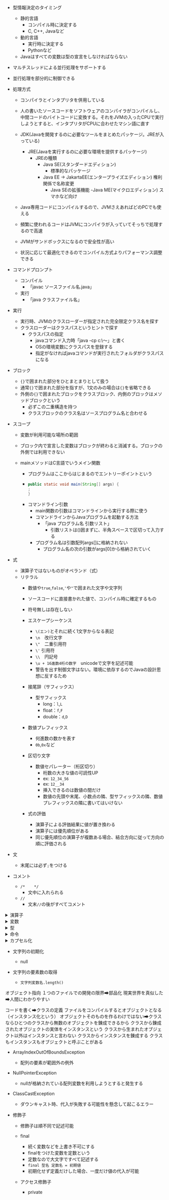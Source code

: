 - 型情報決定のタイミング
  - 静的言語
    - コンパイル時に決定する
    - C, C++, Javaなど
  - 動的言語
    - 実行時に決定する
    - Pythonなど
  - Javaはすべての変数は型の宣言をしなければならない

- マルチスレッドによる並行処理をサポートする
- 並行処理を部分的に制御できる

- 処理方式
  - コンパイラとインタプリタを併用している
  - 人の書いたソースコードをソフトウェアのコンパイラがコンパイルし、中間コードのバイトコードに変換する。それをJVMの入ったCPUで実行しようとすると、インタプリタがCPUに合わせたマシン語に直す
  - JDK(Javaを開発するのに必要なツールをまとめたパッケージ。JREが入っている)
    - JRE(Javaを実行するのに必要な環境を提供するパッケージ)
      - JREの種類
        - Java SE(スタンダードエディション)
          - 標準的なパッケージ
        - Java EE → JakartaEE(エンタープライズエディション) 権利関係で名称変更
          - Java SEの拡張機能
        -Java ME(マイクロエディション) スマホなど向け

  - Java専用コードにコンパイルするので、JVMさえあればどのPCでも使える
  - 頻繁に使われるコードはJVMにコンパイラが入っていてそっちで処理するので高速
  - JVMがサンドボックスになるので安全性が高い
  - 状況に応じて最適化できるのでコンパイル方式よりパフォーマンス調整できる

- コマンドプロンプト
  - コンパイル
    - 「javac ソースファイル名.java」
  - 実行
    - 「java クラスファイル名」

- 実行
  - 実行時、JVMのクラスローダーが指定された完全限定クラス名を探す
  - クラスローダーはクラスパスというヒントで探す
    - クラスパスの指定
      - javaコマンド入力時「java -cp c:\～」と書く
      - OSの環境変数にクラスパスを登録する
      - 指定がなければjavaコマンドが実行されたフォルダがクラスパスになる

- ブロック
  - `{}`で囲まれた部分をひとまとまりとして扱う
  - 通常`{}`で囲まれた部分を指すが、1文のみの場合は`{}`を省略できる
  - 外側の`{}`で囲まれたブロックをクラスブロック、内側のブロックはメソッドブロックという
    - 必ずこの二重構造を持つ
    - クラスブロックのクラス名はソースプログラム名と合わせる

- スコープ
  - 変数が利用可能な場所の範囲
  - ブロック内で宣言した変数はブロックが終わると消滅する。ブロックの外側では利用できない

  - mainメソッドはC言語でいうメイン関数
    - プログラムはここからはじまるのでエントリーポイントという
    - ```Java
      public static void main(String[] args) {
      ;
      }
      ```
    - コマンドライン引数
      - main関数の引数はコマンドラインから実行する際に使う
      - コマンドラインからJavaプログラムを起動する方法
        - 「java プログラム名 引数リスト」
          - 引数リストは()囲まずに、半角スペースで区切って入力する
      - プログラム名は引数配列args[]に格納されない
        - プログラム名の次の引数がargs[0]から格納されていく
        

- 式
  - 演算子ではないものがオペランド（式）
  - リテラル
    - 数値や`true`,`false`,`'`や`"`で囲まれた文字や文字列
    - ソースコードに直接書かれた値で、コンパイル時に確定するもの
    - 符号無しは存在しない

    - エスケープシーケンス
      - `\(エン)`とそれに続く1文字からなる表記
      - `\n`　改行文字
      - `\"`　二重引用符
      - `\'` 引用符
      - `\\`　円記号
      - `\u + 16進数4桁の数字`　unicodeで文字を記述可能
      - 警告を出す制御文字はない。環境に依存するのでJavaの設計思想に反するため

    - 接尾辞（サフィックス）
      - 型サフィックス
        - long：`l`,`L`
        - float：`f`,`F`
        - double：`d`,`D`
 
    - 数値プレフィックス
      - 何進数の数かを表す
      - `0b`,`0x`など
       
    - 区切り文字
      - 数値セパレーター（桁区切り）
        - 桁数の大きな値の可読性UP
        - ex: `12_34_56`
        - ex: `12__34`
        - 挿入できるのは数値の間だけ
        - 数値の先頭や末尾、小数点の隣、型サフィックスの隣、数値プレフィックスの隣に書いてはいけない

    - 式の評価
      - 演算子による評価結果に値が置き換わる
      - 演算子には優先順位がある
      - 同じ優先順位の演算子が複数ある場合、結合方向に従って方向の順に評価される

- 文
  - 末尾には必ず`;`をつける

- コメント
  - `/*    */`
    - 文中に入れられる
  - `//       `
    - 文末`//`の後がすべてコメント
   

<details>
<summary>演算子</summary>
  
- 算術演算子
   - 左右の数値オペランドを使って四則計算を行う演算子
     
| 演算子 | 機能 | 優先順位 | 評価の方向 | 評価の例 |
| ---- | ---- | ---- | ---- | ---- |
| + | 加算 | 5 | 左 → 右 | 3 + 5 →8 |
| - | 減算 | 5 | 左 → 右 | 10 - 3 → 7 |
| * | 乗算 | 4 | 左 → 右 | 3 * 2 → 6 |
| / | 除算 | 4 | 左 → 右 | 3.2 / 2 → 1.6  9 / 2 → 4 |
| % | 剰余 | 4 | 左 → 右 | 9 % 2 → 1 |

- 文字列結合演算子
    | コード | 結果 | 起きていること |
    |----|----|----|
    | "文字列" + 10 | 文字列10 | 10が文字列の末尾に連結され、10までの文字列になる |
    | 10 + 10 + "文字列" | 20文字列 | 先に10 + 10が計算され、文字列が連結される |
    | "文字列" + 10 + 'a' | 文字列10a | 文字列に10とaが順に連結されて全体が文字列になる |
    | "文字列" + 10 + 10 | 文字列1010 | 文字列に10と10が順に連結され全体が文字列になる |
    | "文字列" + (10 + 10) | 文字列20 | ()がついているので先に10 + 10が計算され、20が文字列に連結され全体が文字列になる |
    | 'a' + 10 + 10 | 117 | aの文字コードの数字が97で、一文字はint型の文字コードとなるので、97 + 10 + 10されてintの117が出力される |

- 代入演算子
   - `=`演算子
     - 右辺を左辺に代入
     - 優先順位 15
     - 左 ← 右 結合
     - `a = 10` → `a`(中身は10）

- 複合代入演算子
    | 演算子 | 機能 | 優先順位 | 結合 |
    |----|----|----|----|
    | += | 左辺と右辺を加算して左辺に代入 | 15 | 左 ← 右 |
    | -= | 左辺と右辺を減算して左辺に代入 | 15 | 左 ← 右 |
    | *= | 左辺と右辺を乗算して左辺に代入 | 15| 左 ← 右 |
    | /= | 左辺と右辺を除算して左辺に代入 | 15 | 左 ← 右 |
    | %= | 左辺と右辺を除算し、その余りを左辺に代入 | 15 | 左 ← 右 |
    | += | 左辺の後に右辺を連結して代入 | 15 | 左 ← 右 |

- インクリメント/デクリメント演算子
    | 演算子 | 機能 | 優先順位 | 結合 |
    |----|----|----|----|
    | ++ | 値を1増やす | 1 | 左 → 右 |
    | -- | 値を1減らす | 1 | 左 → 右 |
    
- 文字列結合演算子

- 関係演算子
  - `==`
    - 左辺と右辺が等しい
  - `!=`
    - 左辺と右辺が異なる
  - `>`
    - 左辺が右辺より大きい
  - `<`
    - 左辺が右辺より小さい
  - `>=`
    - 左辺が右辺より大きいか等しい
  - `<=`
    - 左辺が右辺より小さいか等しい

- 論理演算子
  - `&&`
    - 左辺と右辺両方の評価が`true`なら、`true`
  - `||`
    - 左辺か右辺どちらか一方でも`true`なら、`true`
  - `!` (否定演算子)
    - `!`に続く条件式に合っていなければ`true`

 - 短絡評価（ショートサーキット）
   - `&&`は左辺が`false`なら右辺の評価は行わない
   - `||`は左辺が`true`なら右辺の評価は行わない

 - 両辺を必ず評価する論理演算子
   - `&`, `|`
     - `&`と`|`がそれぞれひとつずつであれば、短絡評価を行わず、両辺を評価する

- .（ドット）演算子
  - 「～の」という意味
  - クラスやオブジェクトのメンバ（メソッドなど）にアクセスする
    - ex: `CalcLogic.tasu();`
  - パッケージの指定
    - ex: `import java.util.Sccaner;`
    

</details>

<details>
<summary>変数</summary>
	
- 変数宣言
  - `型名 変数名;`
  - ex: `int a;`
  - 宣言時に代入して初期化が可能
    - `型名 変数名 = 値;`
  
- 変数名
  - 変数など自分でつける名前
  - 1文字目
    - 小文字と大文字の英字、`_(アンダーバー)`、`$(ドル)`
  - 2文字目
    - 1文字目のものに加え、数字
  - 予約語は不可
  - Java8までは`_(アンダーバー)`のみの変数名が利用可能だったが現在は不可
  - 慣習的には、変数名の1文字目は小文字にする。ただし、複数の単語をつなげて変数名にする場合は2つ目以降の単語の先頭を大文字にする

  - 変数を初期化せずコンパイルするとエラーになる
  - フィールド変数は初期化しなくても`0`が入る

</details>

<details>
<summary>型</summary>
	
- 基本型(プリミティブ型)
  - 整数型
    - 整数型
      - int
        - 整数のデフォルトはint
        - 4バイト
  
      - short
        - 1バイト
        
      - long
        - 8バイト
        
      - byte
        - 1バイト
        
    - 小数型
      - double
        - 実数のデフォルトはdouble
          - 8バイト
          
      - float
        - 4バイト
        
    - 文字
      - char
      - `''`(シングルクォーテーション)で囲む
        - 1文字**2バイト**
        
    - 真偽値
      - boolean
        - `true`か`false`を返す
        - 処理系によるが1バイトが多い
        
- 参照型
  - null
    - 参照型変数に代入可能
    - どこも参照していない状態にする
    - `null`を代入してどこも参照していない状態にすることを「参照を切る」という
      

  - クラス型
    - クラスを定義すると、そのクラスから生まれたインスタンスを代入する変数の型が利用可能になる
    - ex: Heroクラスを定義すると、`Hero h;`として、Hero型変数hを定義できる
    - 変数hはHeroクラス内のメンバが利用可能になる

- 型変換
  - 小さい型から大きい型に変換する際は明示しなくても自動でやってくれる
  - 大きい型から小さい型に変換する際は明示しないとエラーになる
  - ex:
  ```java
     double a = 5.3;
     int b = a; // 「bの値は"5"にならない。エラーになる」
  ```
    - byte型とshort型の変数にint型を代入することは、実害のない範囲で例外的に認められている
       
  - キャスト演算子
    - 変数の前に(型名)を記述すると、`()`内の型に変換する
    - ex: :`int a = (int)3.2;`
    - instanceof演算子
      - 安全にキャストできるか判定しながらキャストする演算子
      - `変数 instanceof 型名 キャスト後格納変数名`（テストに出ない）
      - 可能ならtrueが返る
      - キャスト後格納変数名を省略するとキャスト可能かの判定のみ行う（テストに出ない）
      - ex: `c instanceof SuperHero h`
        - cの中身がSuperHeroと見なして大丈夫ならhにSuperHero型にキャストして代入する
      - 判定とキャストを分ける場合（テストに出るのはこっち）
	    - ex:
```java
   if (c instanceof SuperHero) {  // cの中身をSuperHeroと見なして大丈夫なら
   SuperHero = h (SuperHero)c;    // cをSuperHeroと見なせ！
   h.fly();
   }
```

  - 演算時の自動型変換
    - 異なる型で演算を行うと、意味的に大きな型に統一されてから演算される
    - byte < short < int < long < float < double

  - byteとshortの演算時強制型変換
    - 演算時も強制的にint型に変換される
    - byte型のb1とb2を足す場合`byte a = b1 + b2`ではなく`int a = b1 + b2`とする

  - 文字列を含む演算時の型変換
    - 片方のオペランドがString型なら、もう一方もString型に変換してから連結する

</details>

<details>
<summary>命令</summary>

- 命令実行の文
  - `呼び出す命令の名前(引数);`
  - `java.util.Scanner(System.in).nextInt()`
    - `java.util.` ➡ 「java.utilパッケージの」
    - `Scanner(Systm.in).` ➡ 「Scannerクラスの」
    - `nextInt()` ➡ 「nextIntメソッド」

<details>
<summary>API</summary>

- Application Programming Interface
- Javaの標準提供されるパッケージ群
- APIのパッケージ名は「java.」または「javax.（Jakartaに移管後はjakarta.）」からはじまる

<details>
<summary>java.baseモジュール</summary>

<details>
<summary>java.lang</summary>

- 基本のクラス群
- 暗黙の継承
  - `extends`で親クラスを指定しなければ、`java.lang.Object`を親クラスとして継承したと見なされる
  - すべてのクラスはどれもザックリ見れば`Object`
  - 引数にObject型を用いるとどんなインスタンスでも渡せるメソッドも作れる

- Objectクラス
  - clone()メソッド
    - オブジェクトや配列をコピーする
    - シャローコピー（浅いコピー、参照のコピー）
    - 

- Strinigクラス
  - String型もクラスだが、特別扱いされているため、`""`で囲むことでインスタンスを作成できる
  - 1文字("A")でも可
  - immutable（不変）なクラス
  - 文字列の操作頻度が少なく変更の必要がない場合

  - 文字列プール
    - `String s = "こんにちは"`と書くと、文字列プール（コンスタントプール）に保存される
    - 同じ文字列を使おうとすると、新しく作るのではなく、すでにある文字列を探して同じものを参照する

  - new演算子でStringクラスのインスタンスを作成
    `String s = new Sering("こんにちは");`
    - この場合、ヒープ領域に格納される
    - この場合に他の文字列を連結すると、最初に作られた"こんにちは"が"こんにちはJava"に書き換えられるのではなく、"こんにちは"というオブジェクトはメモリにあるまま、新たに"こんにちはJava"というオブジェクトがメモリに増えてしまう

  - テキストブロック
    - 改行の多い文字列で直感的に記述する方法
    - 2つの`"""`で囲まれた文字列を表記したままの文字列情報として解釈される
    - 開始の`"""`の後ろには文字列情報を書いてはならず、すぐに改行しなければならない
    - 2つの`"""`の空いたの各行のうち、最も左側に文字を記述した部分を複数行リテラルの左端と見なす
    - 2つの`"""`内の各行の左端までの空間と、後ろの`"""`の前の空間はスペースかタブかどちらかに統一すると実行結果が揃う

  - equals()メソッド
    - Stringクラスでは同値性を見るようにオーバーライドされている

  - equalsIgnoreCase()メソッド
    - 大文字と小文字を区別せずに比較

  - length()メソッド
    - 文字列長

  - isEmpty()メソッド
    - 文字列が空かどうか
    - `true`か`false`が返る
    - ex: `str.isEmpty()`

  - isBlank()メソッド

  - ex文字列: `String str1 = "ABCDEF";`
  - ex文字列: `String str2 = "にわにはにわにわとりがいる"`
    
  - contains()メソッド
    - 引数の文字列が含まれるかどうか
    - ex: `str1.contains("ABC")` ➡ `true`

  - startsWith()メソッド
    - 引数の文字列で始まるかどうか
    - `true`か`false`が返る
    - 空文字も1文字として数える
    - ex: `str1.startsWith("ABC")` ➡ `true`
    - 第2引数に数字が渡される場合、その文字数の位置から見て確かめる
    - ex: `str1.startsWith("ABC", 3)` ➡ `false`
      
  - endsWith()メソッド
    - 引数の文字列で終わるかどうか
    - `true`か`false`が返る
    - 空文字も1文字として数える
    - ex: `str1.endsWith("ABC")` ➡ `false`

  - indexOf()メソッド
    - 文字列を先頭から検索
    - 見つけたらその文字位置を返す
    - 見つからなかったら`-1`を返す
    - 空文字も1文字として数える
    - ex: `str.indexOf("にわ")` ➡ `0`
    - 第2引数に数字が渡される場合、その文字数の位置から検索を開始する
    - ex: `str.IndexOf("ABC", 3)` ➡ `4`

  - lastIndexOf()メソッド
    - 文字列を末尾から検索
    - 見つけたらその文字位置を返す
    - 見つからなかったら`-1`を返す
    - 返す文字位置は後ろから数えるのではなく、先頭から0,1,2...と数えた数字を返す
    - 空文字も文字として数える
    - ex: `str.lastIndexOf("にわ")` ➡ `6`
    - 第2引数に数字が渡される場合、その文字数の位置より前の部分を検索する
    - ex: `str.lastIndexOf("にわ", 3)` ➡ `0`

  - subString()メソッド
    - 文字列内の開始位置と終了位置を指定して抜き出せる
    - 引数を1つにすると第1引数より後ろにある文字をすべて返す
    - 第1引数から第2引数の手前までを抜き出す
    - ex: `str1.subString(3, 5)` ➡ `DE`
    - 例外が起こる書き方
      - `str1.subString(5, 3)` 開始が終了より大きい
      - `str1.subString(-5)` 負の数
      - `str1.subString(10)` 文字列の末尾を超える

  - toUpperCase()メソッド
    - 文字列を大文字に変換
    - `str.toUpperCase()`
  - toLowerCase()メソッド
    - 文字列を小文字に変換
    - `str.toLowerCase()`

  - trim()メソッド
    - 文字列の前後の空白を除去
    - ただし全角スペースは消えない
    - `str.trim()`
  - strip()メソッド
    - 文字列の前後の空白を除去
    - 全角スペースも消える
    - `str.strip()`
  - stripLeading()メソッド
    - 文字列の前の空白のみを除去
    - 全角スペースも消える
    - `str.stripLeading()`
  - stripTrailing()メソッド
    - 文字列の後ろの空白のみを除去
    - 全角スペースも消える
    - `str.stripTrailing()`

  - replace()メソッド
    - 文字列内の第1引数の文字列を第2引数の文字列に置換する
    - `str.replace("ABC", "XYZ")`

  - concat()メソッド
    - 文字列を連結する
    - `String 結果を代入する変数 = 連結したい文字列の先頭側.concat(連結したい文字列の末尾側);`
    - ex:
```java
   String str3 = "あいう";
   String str4 = "えお";
   String result = str3.concat(str4);
```

- compareTo()メソッド
  - 文字列を文字コードで見て辞書順に比較する
  - String str5 = "def";
  - 同じ ➡ `0`
    - ex: `str5.compareTo("def");` ➡ `0`
  - 呼び出し元の方が辞書順後 ➡ 正の数
    - ex:`str5.compareTo("abc");` ➡ `3` 最初の違う文字同士を比較した文字コードの値の差
  - 呼び出し元の方が辞書順前 ➡ 負の数
    - ex: `str5.compareTo("xyz");` ➡ `-20`
  - 共通部分は同じなら短い方が小さい判定になる ➡ 文字列長さの差を返す
    - ex: `str5.compareTo("defg");` ➡ `-1`
  - compareToIgnoreCase()
    - 大文字小文字を区別しないで比較
    - ex: `str5.compareToIgnoreCase("DEF");` ➡ `0`

  - 正規表現
    - 文字列パターン
      - 文字列の形式的な条件
      - パターンマッチング
      	- 文字列パターンに一致しているか確かめる処理
      - "ABC"
        - 完全一致でなければならない
      - "A.C"
        - `.(ピリオド)`部分にはなんでもよいのでなにか1文字があればよい
        - ex: `"ABC".matches("A.C");` ➡ `true`
        - `"AXC".matches("A.C");` ➡ `true`
      - "AB*"
        - `*(アスタリスク)`の直前の文字の0回以上の繰り返し
        - ex: `"ABB".matches("AB*")` ➡ `true`
        - `"AB".matches("AB*")` ➡ `true`
        - `"A".matches("AB*")` ➡ `true`
        - `"くぁｗせｄｒｆｔｇｙふじこｌｐ".matches(".*")` ➡ `true`
          - `.*` ➡ 任意の1文字の0回以上の繰り返し（つまり文字列ならなんでもよい）
          - startsWith()やendsWith()の代わりに使える
            - ex: `s.matches("Ma.*)`
      - "Gre{4}n"
        - `{n}`の直前の文字のn回の繰り返し
        - "Gre{4}n" ➡ "Greeeen"
        - `{n,}` ➡ 直前の文字のn回以上の繰り返し
        - `{n,m}` ➡ 直前の文字のn回以上m回以下の繰り返し
        - `?` ➡ 直前の文字の0回または1回の繰り返し
        - `+` ➡ 直前の文字の回以上の繰り返し
      - "ニドラン[♀♂]"
        - `[]`内のどれか1文字に当てはまる
      - "[ア-ン]{4}"
        - `[]`内の`-`を挟んだ文字と文字の中のどれか
        - `ヤドラン` ➡ `true`
        -  `ヒトカゲ` ➡ `true`
        -  `\d` ➡ いずれかの数字
        -  `\w` ➡ 英字・数字・アンダーバー
        -  `\s` ➡ 空白文字（スペース、タブ文字、改行文字など）
      - "^ヤ.*ン$"
        - `^（ハｙト）` ➡ 文字列の先頭
        - `$（ダラー）` ➡ 文字列の末尾
        - "ヤドン" ➡ `true`
        - "ヤドラン" ➡ `true`
        - "ヤドキング" ➡ `false`

	  - matches()メソッド
 
	  - String str = "うめ,もも,さくら"
	  - split()メソッド
        - 文字列の分割
        - ex: `String[] words = str.split(",")` ➡ words[0] うめ words[1] もも words[2] さくら

	  - join()メソッド
        - 指定した区切り文字で文字列を連結
        - `System.out.println(String.join("&", words))` ➡ `うめ&もも&さくら`

	  - replaceall()メソッド
        - 第1引数のいずれかに当てはまる文字列を第2引数の文字列に置換する
        - replace()
          - 正規表現が使えない
        - `String str7 = "abc,def:ghi"`
		- `str7.replaceall("[beh]","X")` ➡ `aXc,dXf:gXi`

	  - replaceFirst()メソッド
        - 第1引数に当てはまる最初の文字列を第2引数の文字列に置換する

	  - format()メソッド
        - 書式指定文字列で文字列を整える
        - `%`をプレースホルダという
        - 書式指定文字列
          - `% 修飾 桁 型`
          - 修飾
            - `,（カンマ）` ➡ 3桁ごとにカンマを入れる
            - `0` ➡ 空き領域を0で埋める
            - `-` ➡ 左寄せ
            - `+` ➡ 符号を強制表示
          - 桁
            - 表示桁数を指定する
            - `.（ピリオド）`で区切りn.m形式で指定すると全体n桁、小数点以下m桁となる
     	  - 型
            - `d` ➡ 整数
            - `f` ➡ 小数
            - `s` ➡ 文字列
            - `b` ➡ 真偽値
            - `n` ➡ 改行
        - ex: `String format("%sは%d歳です", "サクラ", 1);` ➡ `サクラは1歳です`
        - System.out.printfで表示も可能

- StringBufferクラスとStringBuilderクラスはよく似ている
  
- StringBufferクラス
  - mutable（可変）クラス
  - スレッドセーフ
  - マルチスレッド環境で文字列をよく操作する場合

- StringBuilderクラス
  - mutable（可変）クラス
    - 一旦生成された文字列に対して追加や置換などを行える
  - スレッドセーフではない ➡ 処理速度が速い
  - 単一スレッド環境で文字列操作を行う場合
  - Stringクラスとは異なりインスタンス化の際には`new`が必要（コンストラクタの呼出し）

```java
   StringBuilder sb = new StringBuilder();
   sb.append("ABC");
   sb.append("DEF");
   sb.append("GHI");
   String s = sb.toString();
```

   - 文字列を蓄えるバッファを確保する
     - パターン1:引数なし
       - `StringBuilder sb = new StringBuilder();`
       - 16文字分 × 2バイト = 32バイトのバッファ容量
     - パターン2:整数を引数にする
       - `StirngBuilder sb = new StringBuilder(12);`
       - 指定された文字数分のバイト容量
     - パターン3:文字列を引数にする
       - `StringBuilder sb = new StringBuilder("ABC");`
       - 文字列の長さに 16 を加えた文字数分の容量

   - 容量分の文字数をオーバーする命令が来ると広い領域に引っ越す
   - 追加前の容量 × 2 + 2 の容量を確保する
   - もし追加後新しく確保する容量を上回る場合、ピッタリ入るだけの容量を確保する

   - append()メソッド
     - その文字列の末尾に引数の文字列を連結する
     - `sb.append("hello").append("java").append("world");`
       - ➡ hellojavaworld
       - 連続で文字列を連結できる

   - replace()メソッド
     - 文字列の、第1引数の位置から、第2引数の位置の直前までを、第3引数の文字列に置換する
     - "しんぶん"
     - ex: `sb.replace(2, 3. "かんせ");`
     - ➡ "しんかんせん"

   - reverse()メソッド
     - 文字を逆順にする
     - "ABC" ➡ "CBA"

   - insert()メソッド
     - 第1引数の位置に、第2引数の文字列や値を挿入
     - "パイル"
     - ex: `sb.insert(2, "ナップ");`
     - "パイナップル"

　 - delete()メソッド
     - 第1引数の位置から第2引数の位置までの文字列を削除
	 - "ABCDEF"
     - ex: `sb.delete(2,4);`
	 - ➡ "ABEF"

   - deleteCharAt()メソッド
     - "ABCDE"
     - ex: `sb.deleteCharAt(1)`
     - ➡ "ACDE"

   - setCharAt()メソッド
     - 第1引数番目の文字を、第2引数の文字に置換
     - "ABCDE"
     - ex: `sb.setCharAt(1, 'X')`
     - ➡ "AXCDE"

   - capacity()メソッド
     - バッファ容量を返す
     - ex: `sb.capacity();`
     
- equals()
  - `==`は同一性
    - 同じアドレスを指しているかどうか
  - `equals`は同値性
    - 同じ内容かどうかを比較。同じアドレスでなくてもよい
      
- Mathクラス
  - すべてstaticメソッド

  - Math.abs(-100)
    - ➡ 0
    - 絶対値(0までの距離)

　- Math.max(6, 3)
    - ➡ 6
	- 引数の大きい方を返す
 
  - Math.min(6, 3)
    - ➡ 3
    - 引数の小さい方を返す
    
  - Math.ceil(1234.56)
    - ➡ 1235.0
    - 切り上げ
      
  - Math.floor(1234.56)
    - ➡ 1234.0
    - 切り捨て
      
  - Math.round(1234.56)
    - ➡ 1235
    - 四捨五入
      
  - Math.sqrt(10000)
    - ➡ 100.0
      
  - Math.random()

  - Math.pow(2, 4)
    - ➡ 16.0
    - 第1引数を第2引数でべき乗した値を返す

- Systemクラス
  - currentTimeMillis()
    - java.utilのDateクラスの項を参照

</details>
<details>
<summary>java.util</summary>

- 便利なクラス群

<details>
<summary>DateクラスとCalendarクラス（その他日時を扱うクラス）</summary>

- Dateクラス
  - 昔ながらの日時を表す方法
    - long値（エポックミリ秒）※ java.lang.Systemクラス
      - 1970年1月1日0自0分0秒UTC（これをエポックという）からの経過時間（ミリ秒）
      - `long 変数名 = System.currentTimeMillis();`
      - 型:long型
        - 数値なので計算しやすい
        - そのままだと人間が読めない
          
    - Dateクラス
      - java.util.Dateをインポートする
      - long値（名前の時間データ）を人間が読める形にしたオブジェクト
      - 内部的にはエポックミリ秒
      - 指定日時の日時を持つDateインスタンスの生成
        - `Date d = new Date(long 値);`
      - 現在時刻の表示
        - ```java
             Date now = new Date();
             System.out.println(now);
          ```
      - Dateインスタンス内部に格納されているlong値を取り出す
        - `getTime()`
      - long値をセットする
        - `setTime()`
      - 型:Date型
        - 読みやすい
        - 表示が簡単

- Calendarクラス
  - int型の日時情報からDateインスタンスを生成する

```java
   Calender c = Calendar.getInstance();
   c.set(年, 月, 日, 時, 分, 秒); またはc.set(Calendar.～, 値);
   Date d = c.getTime();
```

   - ※`～`にはYEAR, MONTH, DAY_OF_MONTH, HOUR, MINUTE, SECONDなどを指定する

   - Dateインスタンスから日時のint値を生成する

```java
   Calendar c = Calendar.getInstance();
   c.setTime(d);
   int year = c.get(Calendar.YEAR);
   int month = c.get(Calendar.MONTH);
   int day = c.get(Calendar.DAY_OF_MONTH);
   int hour = c.get(Calendar.HOUR);
   int minute = c.get(Calendar.MINUTE);
   int second = c.get(Calendar.SECOND);
```

   - ※ `d`にはDate型変数を指定する

- SimpleDateFormatクラス　※ java.textパッケージ内
  - Date型と文字列型を相互変換する
  - StringからDateインスタンスを生成する
    
```java
   SimpleDateFormat f = new SimpleDateFormat(書式文字列);
   Date d = f.parse(文字列);
```
```java
   SimpleDateFormat f = new SimpleDateFormat("yyyy/MM/dd HH:mm:ss");
   Date d = f.parse("2023/09/18 05:53:20");
```

➡ 実行結果：`Mon Sep 18 05:53:20 JST 2023`

 - DateインスタンスからStringを生成する
   
```java
   SimpleDateFormt f = new SimpleDateFormat(書式文字列);
   String s = f.format(d);
```
```java
   ex:
   SimpleDateFormat f = new SimpleDateFormat("yyyy/MM/dd HH:mm:ss");
   Date d = new Date();
   String s = f.format(d);
```

➡ 実行結果：`2025年09/18 13:41:57`

  - 書式文字列に使える文字

| 文字 | 意味 |
|---|---|
| y | 年 |
| M | 月 |
| d | 日 |
| H | 時(0～23) |
| m | 分 |
| s | 秒 |
| K | 時(0～11) |
| E | 曜日 |
| a | 午前/午後 |

</details>

<details>
<summary>Arraysクラス</summary>

- 配列の操作をする
- 固定長

- Arrays.sort()メソッド
  - 並び替え（デフォルトで昇順）
  - 参照型はcompareToに従って昇順
  - `Arrays.sort(配列名)`

- Arrays.toString()メソッド
  - 配列の中身を出す
  - `Arrays.toString(array1)`で中身を出せる
  - `println(array1)`と`array1.toString()`はハッシュコードが出る

- Arrays.binarySearch()メソッド
  - `Arrays.binarySearch(配列名, 探す文字列)`
  - 昇順ソートされている前提で使う
  - 検索して要素番号を返す
  - 見つからなければ`-(挿入ポイント+1)`（挿入してもソート順が保たれる場所）が返る
    - -(5+1) = 6

- Arrays.copyOf()メソッド
  - 配列をコピーする
  - 第1引数の配列の、先頭から、第2引数の数値の分の要素をコピーする
  - 新しく配列を作るので長さを変えることが可能
  - `Arrays.copyOf(array, 2);`

- Arrays.copyOfRange()メソッド
  - 範囲を指定してコピー
  - 新しく配列を作るので長さを変えることが可能
    - 新しい配列が元配列より長い場合、数値 = 0 参照型 = nullが入る 
  - `Arrays.copyOfRange(array, コピー開始位置, コピー終了位置)`
  - array = {"あ", "い", "う", "え", "お"} を 1 ～3 までコピーすると "い","う"がコピーされる

- Arrays.fill()メソッド
  - 配列に値をセットする
  - 第1引数の配列の、第2引数から第3引数に、第4引数をセットする
  - ex: `Arrays.fill(array, 2, 4, "ん")` ➡ "あ", "い", "ん", "ん", "お"
  

</details>
     
</details>

<details>
<summary>java.math</summary>

 - 数学に関するクラス群
   
</details>

<details>
<summary>java.net</summary>

- ネットワーク通信に関するクラス群
  
</details>

<details>
<summary>java.io</summary>

- データ処理するためのクラス群

- println
  画面に出力して改行
- print
  画面に出力（改行はしない）
  
</details>
<details>
<summary>java.timeパッケージ</summary>

- 従来の日時を扱うクラスの問題を解決するためにできた新しいAPI
- Timi APIの多くのクラスではnewが禁止されているので静的メソッドのnow()やof()を使ってインスタンスを生成する

- now()メソッド
  - 現在時刻を取得する
  - ex:`LocalDate.now()`

- of()メソッド
  - 特定の日時を指定する
  - ex:`LocalDate.of(2023, 9, 18)`

- ofEpochSecond()
- ofEpochMilli()

- parse()メソッド
  - DateTimeFormatterで書式指定し、文字列からインスタンスを生成する

- format()メソッド
  - 保持情報をDateTimeFormatterで書式指定し、文字列に変換する

- get～()メソッド
  - 格納されている年や月の情報を取得する
  - ～の部分にはYear, Month, DayOfMonth, Hour, Minute, Second, Nanoなどが入る

- isAfter()
  - 引数で指定したインスタンスより未来の日付なら`true`
- isBefore()
  - 引数で指定したインスタンスより過去の日付なら`true`

- plus～()メソッド
- minus～()メソッド
  - 指定した分だけ未来または過去の時点を返す
  - ～の部分にはYear, Month, DayOfMonth, Hour, Minute, Second, Nanoなどが入る

- plus()メソッド
- minus()メソッド
  - 指定した時間間隔の分だけ未来または過去の時点を返す


- izEqual()メソッド
  - Time APIのLocalDateTimeクラスなどに定義される、タイムゾーンが違っても同じ瞬間かどうかを判定するメソッド

- atZone()メソッド
  - Time APIのタイムゾーンを持たないインスタンスにタイムゾーンを指定してZonedDateTimeに変換する
```java
   Instant instant = Instant.now();
   ZonedDateTime tokyoTime = instant.atZone(ZoneId.of("Asia/Tokyo"));
```

- Durationクラス
  - 2つの時刻の間隔を格納する
- Periodクラス
  - 2つの日付の間隔を格納する
  - サマータイムや閏年などを考慮し日数ベースで期間を管理する際に使う

- Instantクラス（テストにあまり出ない）
  - 世界における、ある瞬間の時刻をナノ秒単位で厳密に指し示し保持する
  - UTC（世界共通の瞬間）
  - エポックからの経過時間をナノ秒数で格納する
  - Dateクラスとほぼ同じだがナノ秒単位で表せる

- ZonedDateTimeクラス（テストにあまり出ない）
  - 世界における、ある瞬間の時刻をナノ秒単位で厳密に指し示し保持する
  - エポックからの経過時間ではなく、その場所のタイムゾーンにおける現在時刻を格納管理する

- ZoneIdクラス
  - タイムゾーンが格納されている
  - `ZoneId.of("Asia/Tokyo")`のように`""`で囲んで指定する
```java
   Set<String> zoneIds = ZoneId.getAvailableZoneIds();
   zoneIds.forEach(System.out::println);
```
➡ タイムゾーン一覧が見れる

- LocalDateTimeクラス
  - 日付と時刻を扱う

  -  現在日時を元にインスタンスを生成する
    - `LocalDateTime.now();`
  - 特定の日時を指定してインスタンスを生成する
    - `LocalDateTime.of(2024, 1, 1, 9, 5, 0, 0);` ➡ 2024年1月1日9時5分0秒0ナノ秒
    - `LocalDateTime.of(2024, Month.JANUARY.getvalue(), 9, 5, 0, 0);` ➡ 2024年1月1日9時5分0秒0ナノ秒
      - Month ➡ 列挙型で12か月を定義したクラス
  - 文字列からインスタンスを生成する
    - `LocalDateTime.parse("2024_10_10", DateTimeFormatter.ISO_DATE);`
      - 文字列の日付を書式文字列で表示

  - toLocalDateTime()メソッド
    - LocalDateTime型に変換する
        
- LocalDateクラス
  - 日付を扱う
- LocalTimeクラス
  - 時間を扱う

- Year
  - 年のみを扱う
- YearMonth
  - 年月を扱う
- Month
  - 月のみを扱う
- MonthDay
  - 月日を扱う

- chrono.JapaneseDateクラス
  - 和暦を扱える
 
</details>
	
- System.out.
  標準出力という意味


- キーボードからの入力を受け取る
  - `String str = new java.util.Scanner(System.in).nextLine();`
    - nextLine()は文字列
  - `int n = new java.util.Scanner(System.in).nextInt();`
    - nextInt()は整数
    - 整数しか読み取らないので、改行文字が残ってしまう。nextInt()の次にnextLine()をしようとすると止まってしまうので、改行文字を吐き出させるためにnextLine()をnextInt()の次に入れないといけない。`Scanner呼び出し変数名.nextLine();`と書く。
    - 使い終わったら`Scanner呼び出し変数名.close();`して閉じるのが推奨される
  - Scanner
    - やや遅い
    - 自動変換(nextInt()など)
    - 簡単な標準入力に
    
  - BufferedReader
    - 高速
    - 自動変換できない
    - Integer.parseInt()で自分で変換が必要
    - 大量のデータやファイル処理に向いている

- equals
  - 文字列を比較するにはこの関数がいる
  - `文字列型の変数.equals(比較相手の文字列)`

- Math.max()
  - `Math.max(引数1, 引数2)`
  - 引数2つを比較して大きい方の数値が返却される
    
- 文字列を数値に変換する
  - Integer.parseInt(str)
    - 整数に変換
  - Double.prseDouble(str)
    - 小数に変換
    ```Java
       String c = "30";
	   System.out.println(Intrger.parseInt(c));
    ```
    - 上記コードも実現可能だが、Double型のcを再利用できないので、再利用したい場合は別で変数をとる
    ```Java
       String c = "30";
       int n = Interger.parseInt(age);
       System.out.println(n);
    ```

- Random()
  - Randomメソッドを呼び出す
    - ex: `int r = new java.util.Random().nextInt(90);`
      - 以下の書き方と同じ
         - ex:
         ```java
            import java.util.Random;
            Random random = new Random();
            int r = random.nextInt(90);
         ```
		
    - MathクラスのRandomメソッドでも可能
	  - ex: `int r = (int)(Math.random()*90);`
      - double型しか返らない
        
    - `nextInt(90)`の場合、0～89が返る。
       1から90にしたい場合は`nextInt(90) + 1`にする
	   
</details>
</details>

<details>
<summary>制御構文</summary>

- 条件式
  - 条件式は、評価結果が`true`または`false`になるものでなければならない
  - 文字列の比較は`文字列型の変数.equals(比較相手の文字列)`で行う
  - 条件式内に`=`を使用するのは推奨されない

  - 論理演算子を用いた条件式
    - 2つ以上の条件を組み合わせられる
    - ex : `if (a > b && c == 5) {…`

- if文
  - ```Java
       boolean a = true;
       if (a == true) {
         /* 中略 */ ;
      　} else {
         /* 中略 */ ;
        }
    ```
  - if構文の種類
    - if-else構文
      - 通常の、`if`の条件式に当てはまれば`if`の中の文を、当てはまらなければ`else`の中の文を実行する
    - if構文
      - `if`の条件式に当てはまらなければ何もしない場合、`else`を省略できる
    - if-else if-else構文
      - `false`のとき更に別の条件で分岐させる

- (伝統的でない)switch文
  - 条件式には整数（byte, short, int）、String, char型が使用可能
  - 定数でも変数でもいい
  - ラベルには定数のみ使用可能。コードに直接書かれた文字列も使用可能
  - `switch`の直後の条件式は変数名を書く
  - `case`の直後には値を書き、その直後には`-> {処理内容}`を記述する
  - `default -> {処理内容}`の部分は条件に合致しないときの処理が不要な場合は省略可能
  - 値は複数設定できる
  - 値の`case`に`break`がなくても下の`case`に続くことはない
  - breakがあってもいい
  - ex :
  ```java
     int a = 1;
     switch (a) {
       case 1, 2 -> {
         System.out.println("x");
       }
       case 3 -> {
         System.out.println("y");
       }
       case 4, 5 -> {
         System.out.println("z");
       }
     }
  ```
  - 伝統的なswitch文
    - `case`の次の値の後に`:`をつける
    - `-> {}`は使わない
    - `case`内の文の最後に`break;`を置くとその`case`内の文の処理が終わるとswitch文を抜け出す
    - `break;`を置かなかった場合、下の`case`も続けて実行される
      - 複数の値を1つの`case`に設定するときは<br>
        `case 1, 2:`もしくは<br>
      ```Java
         case 1:
         case 2:
      ```
        と記述する
        
      - ex :
      ```Java
         int a = 1;
         switch (a) {
         　case 1, 2:
             System.out.println("x");
             break;
           case 3:
             System.out.println("y");
             break;
           case 4, 5:
             System.out.println("z");
         } 
      ```
  - switch式
    - 変数にswitch文全体を代入することで、変数を引用したとき、switch文の結果が変数に代入される
    - defaultは省略可能だが、変数に代入する際は必須
    - 伝統的なswitch文は使えない
    - ```Java
         String s = switch (a) {
           case 1 -> "w";
           case 2 -> "x";
           case 3 -> "y";
           default -> "z";
         };
         System.out.println("a");
      ```
      

| 種類           | 書き方                                              | 条件値                         | ラベル                      | 複数の値      | break            | default           |
|----------------|-----------------------------------------------------|-------------------------------|-----------------------------|---------------|------------------|-------------------|
| switch文       | `switch () { case 1 -> { ... } }`                   | byte, short, int, char, String, enum | 定数(変数でない文字列,finalつき,クラス定数,enumも可) | `case 1, 2 ->` | **なくても下のcaseは実行されない<br>あってもエラーにはならない** | `default -> { ... }`<br>**なくてもよい** |
| 伝統的switch文 | `switch () { case 1: ... break; }`                  | byte, short, int, char, String, enum | 定数(変数でない文字列,finalつき,クラス定数,enumも可) | `case 1, 2:`   | **ないと下のcaseも実行される** | `default:` または `default :`<br>**なくてもよい** |
| switch式       | `String a = switch () { case 1 -> "..."; ... }`     | byte, short, int, char, String, enum | 定数(変数でない文字列,finalつき,クラス定数,enumも可) | `case 1, 2 ->` | **使用不可**         | **必ずいる**<br>**(enumの値を網羅しているときのみ不要)** |

      
- while文
  - `while ()`の`()`内の条件式が`true`の間、直後の`{}`で囲まれたブロック部分を繰り返し実行する
  - ```Java
       boolean a = true;
       while (a == true) {
         /* 中略 */ ;
       }
    ```

- do-while文
  - 最初に一度は必ず実行する
  - ex :
  ```Java
     do {
       a--;
     } while (a < 5);
  ```

- for文
  - 決まった回数だけ繰り返す
  - 必ずしも繰り返し条件や繰り返し時処理に利用した変数を、繰り返し条件でも使わなければならないわけではない
  - 繰り返し条件式内の各文は省略可能
      - ex: `for (;;)`
  - ex :
  ```Java
     for (int i = 0; i < 10; i++) {
       System.out.println("ABC");
     }
  ```

- 制御構造のネスト（入れ子）
  - ```Java
       for (int i = 1; i < 10; i++) {
	     for (int j = 1;  j < 10; j++) {
    ```

- 繰り返しの中断
  - break文
  - continue文
    
</details>

<details>
<summary>配列</summary>

- 配列は参照渡しなので、同じ実体を共有する

- 配列の宣言
  - `型名[] 変数名`

- 要素の作成と代入
  - `配列変数名 = new 型名[要素数];`
  - ex: `a = new int[5];`

- 配列の宣言と要素の作成を同時に行う
  - `型名[] 配列変数名 = new 型名[要素数];`
  - ex: `int[] a = new int[5];`

- 配列の作成と初期化
  - `型名[] 配列変数名 = new 型名[] {値1, 値2...};`または
  - ex: `int[] a = new int[] {10, 20...};`
  - `型名[] 配列変数名 = {値1, 値2...};`でも可
  - ex: `int[] a = {10, 20...};`

- 配列のメモリ
  - 配列変数と要素はメモリ上の別の場所に格納される。配列変数には先頭要素のアドレスが代入される

- 参照
  - 配列変数名を記述すると「この配列の実体のアドレスは○○です」と返す
  - メモリ上のアドレスを代入する変数を参照型という
  - array[n]としたとき、配列arrayからarray[0]のアドレスを見つけ、そこからn個後ろの区画を読み書きする

- 配列の代入
  - 別の配列に配列を代入すると同じ配列を参照するので、片方を変更するともう片方も変わる

- 配列を別の配列にコピーする
  - Arrays.copyOf()
    - `型名[] コピー先配列名 = Arrays.copyOf(コピー元配列名, コピーしたい要素数);`
    - ex: `int[] copied = Arrays.copyOf(original, original.length);`
    - 要素数を増やすことも可能。その場合、追加分の要素番号の値はデフォルト値になる
  - System.arraycopy()
    - 同じサイズでしかコピーできない
    - コピー範囲を細かく指定可能
    - `System.arraycopy(コピー元配列名, コピー元のコピー開始位置要素番号, コピー先配列名, コピー先のコピー開始位置要素番号, 長さ)`
        ```Java
           int[] original = {10, 20, 30, 40, 50};
           int[] copied = new int[3];
           System.arraycopy(original, 1, copied, 0, 3);
           // コピー先配列出力 20, 30, 40
        ```
    - Arrays.copyOf()より高速

- ガベージコレクション
  - 自動的にどの変数からも参照されなくなったメモリを片付けてくれる仕組み
  - 対象はヒープ領域（動的なメモリ管理を行う場所）
    
- 配列の長さを調べる
  - `配列変数名. length`
    
- 拡張for文
  - 配列の要素を順番に参照する
  - ```Java
       for (型名 任意の変数名 : 配列変数名) {
         ;
       }
    ```
  - ex:
  ```Java
     for (int value : scores) {
       ;
     }
  ```

- 多次元配列
  - 2次元配列の宣言
    - `型名[][]配列変数名 = new 型名[外側の配列の要素数][内側の配列の要素数];`
  - 三次元配列の宣言と要素の代入
  ```java
     int[][][] array = new int[2][][];
     array[0] = new int[3][];           // 0番目のブロックに3行			
     array[0][0] = new int[4];          // 0行目に4列			
     array[0][1] = new int[2];          // 1行目に2列			
     array[0][2] = new int[5];          // 2行目に5列			
			
     array[1] = new int[2][];           // 1番目のブロックに2行			
     array[1][0] = new int[1];          // 0行目に1列			
     array[1][1] = new int[3];          // 1行目に3列			
  ```

  - 多次元配列は[]をどこにつけてもよい
    - `int array[][][];`
    - `int array[][][];`
    - `int[] array[][];`

    - `int[][][] i = {{{1, 2, 3}, {4, 5, 6}, {7, 8, 9}}};`
    - `int[] j[][] = {{{10, 20, 30}, {40, 50, 60}, {70, 80, 90}}};`

  - 一番外側以外の配列の要素数は後から代入可能
    ```java
       int[][] array = new int[2][];
       array[0] = new int[2];
       array[1] = new int[3];
    ```
    
  - 2次元配列の要素の利用
    - `配列変数名[外側の配列の要素番号][内側の配列の要素番号]`

  - ジャグ配列
    - 内側の配列の要素数が一律でない配列
  ```java
     int[][] array = new int[3][];
     array[0] = new int[2];
     array[1] = new int[3];
     array[2] = new int[4];
  ```
  
</details>

<details>
<summary>メソッド</summary>

- 各メソッドの順序は自由。必ずmainメソッドから開始し、mainメソッドの上に他のメソッドが書かれていても、下に書かれていてもどちらでもmainメソッド内で呼び出されていれば問題ない
- `public`はそのパッケージ内でのみ使う場合はつけなくてよい

- メソッドの定義
  - ```Java
       public static void メソッド名() {
         ;
       }
    ```

- メソッドの呼び出し
  - `メソッド名()`

- staticメソッド
  - インターフェースを作らなくても使える

- privateメソッド
  - インターフェース内でだけ使えるメソッド
    

- return文
  - メソッド内でreturn文を記述するとそこでメソッドは終了するので、その後ろの処理は行われない
    
  - メソッドの戻り値
  - 条件分岐すれば複数のreturnが使える
    - 引数なしで戻り値のあるメソッド
      - ```Java
           ～double getAvg() {
             double avg = score /20;
             return avg;
           }

           ～main() {
             double num = h1.getAvg();～
           ```
- オーバーロード（多重定義）
  - 同じ名前のメソッドを定義すること
  - 引数の型が異なるか、引数の数が異なる場合、同じ名前のメソッドを作れる
  - 引数は同じで、戻り値の型だけ異なるものは定義できない
  - シグネチャ
    - メソッド宣言に記述するメソッド名、引数の個数、型、並び順の情報（戻り値の型は含まない）

  - コンストラクタ
    - クラスのインスタンスが生成された直後に自動的に実行される
    - クラス名と完全に同じ名前にしないといけない
      - `public クラス名と同じ名前()`
    - 戻り値はなし、`void`も書かない
    - 引数を渡すことはできる
      - Mainメソッドでインスタンスを生成する際`クラス名 インスタンス変数名 = new クラス名(実引数1, 実引数2...);`とする
    - 原則、コンストラクタは初期化させる処理のみ書く
      
    - デフォルトコンストラクタ
      - クラスに一つもコンストラクタが定義されていないとき自動的にコンパイル時に追加される
      - 引数なし、処理内容なし
      - クラスは必ずインスタンス化の際、何らかのコンストラクタを実行すると決まっている
      - そのため、すべてのクラスは最低でも一つ以上のコンストラクタを持っていないといけない
      - 一つもコンストラクタが定義されていないときのみデフォルトコンストラクタが追加されるので、コンストラクタを何か定義すると、デフォルトコンストラクタは追加されなくなる
      - そのため、引数を持つコンストラクタのみを定義すると、引数なしでインスタンスを生成することができなくなってしまう
        
    - コンストラクタもオーバーロードができる
      - 二つ以上のコンストラクタを作成すると、シグネチャに一致するコンストラクタが一つだけ動作する

    - ほかのコンストラクタを呼び出す
      - `this(引数);`
      - コンストラクタの先頭に書くこと
      - mainメソッドでの指示のシグネチャと一致するコンストラクタに飛んだあと、そのコンストラクタに`this(引数)`とある場合は、その引数を持って、シグネチャに当てはまるほかのコンストラクタを探し、呼び出される

    - 親クラスのコンストラクタ
      - すべてのコンストラクタは、親クラスのコンストラクタを呼び出さなければならないと決められている
      - 親クラスのコンストラクタを呼び出すコードが書かれなかった場合は、コンパイラが自動的に引数なしの親クラスのコンストラクタを呼び出す
      - 親クラスのコンストラクタに、引数を持つものしかない場合、コンパイラが自動的に引数なしのコンストラクタを呼び出そうとするので、必ず`super(引数);`と指定する
      - 自クラスの他のコンストラクタと親クラスのコンストラクタを両方指定したいとき
        - `this()`と`super()`は両方先頭行に書かないといけないので並列不可
        - この場合、自クラスの他のコンストラクタを呼び出す（`this()`を書く）側のコンストラクタには、`super()`は書かない
        - `this()`で呼び出された側のコンストラクタに`super()`を書けば、Weapon(String name, int attack) ➡ Weapon(String name) ➡ Item(name)と連鎖していく

  - mainメソッド
    - 引数を渡さなくても、要素数0の配列がつくられる
    - `args.lengs`と記述すると0が返ってくる
    - 要素数0なので配列には何も入っていない。args[0]は0ではない。nullでもない。ArrayIndexOutOfBoundsExceptionがスローされる

- 可変長引数
  - 配列の形で引数を好きな数渡せる仕組み
  - `method(int...num)`
  - 引数の型の後ろに`...`（ピリオド3つ）をつける。その後ろに変数
  - メソッドに1つ、引数リストの末尾にのみ指定できる
  - `public void hoge(int...x, int y) ➡ 末尾にないから✖
  - `public void hoge(int...x, int...y)` ➡ 複数あるから✖
  - `public void hoge(String...str)` ➡ 配列の型は✖
    - 配列の型を可変長引数として渡したい場合キャストする
      
```java
   String[] array = {"A", "B"}
   format(array)
```

        

</details>

<details>
<summary>クラス</summary>

- コードを書く➡クラスの定義
- ファイルをコンパイルするとオブジェクトとなる（インスタンス化という）
- オブジェクトそのものを作るわけではない➡クラスならひとつのクラスから無数のオブジェクトを錬成できるから
- クラスから錬成されたオブジェクトの実体をインスタンスという
  - クラスから生まれたオブジェクト以外はインスタンスと言わない
  - クラスからインスタンスを錬成する
- クラスもインスタンスもオブジェクトと呼ぶことがある


- クラス図
  - クラス名、属性（フィールド）、操作（メソッド）を一覧にする書き方
  - UMLで定められている図

- メンバ
  - フィールドとメソッドのこと

- フィールド
  - なんの属性を持っているか
  - クラスブロック内に宣言された変数
  - フィールドに宣言された変数は`0`で初期化される

  - フィールドへの値の代入
    - `インスタンス変数名.フィールド名 = 値;`
    - ex: `h.hp = 100;`
  - 定数フィールド
    - フィールド宣言の先頭に`final`をつけると値を書き替えられない定数フィールドとなる
    - 定数フィールドはすべて大文字が推奨される

  - 初期化ブロック(初期化子)
    - コンストラクタより先に実行される名前のないブロック
    - 複数のコンストラクタに共通する処理を実行
    - ひとつのクラスに複数列記可能。上から順に処理される
    
    - インスタンス初期化子
      - インスタンスが生成されるたびにこのブロック内の処理が行われる
      - `{ 処理内容 }`
    - クラス初期化子（静的初期化ブロック）
      - クラスがはじめてロードされたときに一回だけ実行
      - `static { 処理内容 }`
    - 実行のタイミング
      - 子クラスに初期化ブロックがある場合
        1. superクラスのコンストラクタ呼び出し
        2. 初期化ブロック
        3. 子クラスのコンストラクタ 

  - has-aの関係
    - あるクラスが別のクラスをフィールドとして利用している関係

- インターフェース
  - 抽象度が高い抽象クラスを特別扱いする
  - インターフェースの条件
    - すべてのメソッドが抽象メソッドである
    - 基本的に、フィールドをひとつも持たない
      - 定数(public static finalがついたフィールド）だけは宣言可能
        - その場合、public static finalは省略可能
          - つまりインターフェース内でフィールドを宣言すると、自動的に public static finalが補われ、定数を宣言したことになる
  - `public interface インターフェース名 { ... }`
    - ex:
      
```java
   public interface Creature {
       public abstract void run();
   }
```

  - インターフェースに宣言されたメソッドは自動的にpublicかつabstractになるので省略可能
    - ex:
```java
   public interface Creature {
       void run();
```
   - public以外の修飾子は使用不可

- defaultメソッド
  - インターフェースが持てるメソッドは、原則として処理内容を持たない抽象メソッドに限るが、例外的にdefaultをつけて宣言する処理内容の実装されたメソッドの定義は可能
  - 継承先でオーバーライドされなかった場合、自動的にデフォルト実装として定めた処理内容でオーバーライドされたものとみなされる
  - `default 戻り値の型 メソッド名(引数リスト) { 処理のデフォルト実装 }`

  - implements
    - インターフェースを継承して子クラスを定義する場合
    - `public class クラス名 implements インターフェース名 { ... }`

  - 多重継承
    - 通常、親クラスを複数持つことはできないが、インターフェースであれば、特別に多重継承が可能
    - 親クラスが2つあると、同じ名前のメソッドを複数継承してしまう可能性がある。しかしインターフェースであれば必ずインターフェースを継承したクラスはそのメソッドをオーバーライドするので、そのような事故を防げる
    - インターフェースの多重継承の構文
      - `public class クラス名 implements 親インターフェース名1, 親インターフェース名2,... { ... }`

- インターフェースからインターフェースへの継承
  - `public interface インターフェース名 extends 親インターフェース名 { ... }`
  	- 複数のインターフェースを継承したインターフェースを生成する
   	  - インターフェースの多重継承も可能
	    - `public interface インターフェース名 extends 親インターフェース名1, 親インターフェース名2... { ... }`

- 親クラスからの継承とインターフェースの実装を同時に行う
  - `public class クラス名 extends 親クラス implements 親インターフェース名1, 親インターフェース名2, ... { ... }`

- implementsとextendsの使い分け
  
| 継承元 | 継承先 | キーワード | 継承元の数 |
|---|---|---|---|
| クラス | クラス | extends | 1つ |
| インターフェース | クラス | implements | 1つ以上 |
| インターフェース | インターフェース | extends | 1つ以上 |

  
</details>

- インスタンス
  - 宣言
    - `クラス型名 変数名;`
    - ex: `Hero h1;`
  - インスタンスを生成して代入
    - `変数名 = new クラス型名();`
    - ex: `h1 = new Hero();`
  - インスタンスはnew演算子を使った数だけしか錬成されない
    - `Hero h2`として`h2 = h1`としても、h1を別のところから参照できる変数が増えただけで、Heroクラスのインスタンス自体はh1の一個のみである
  - 同じクラスから生まれても、異なるインスタンス
  - 同じパッケージの、別のソースファイルのクラスはクラス名のみで呼び出せる


- UML
  - 統一モデリング言語
  - オブジェクト指向の設計に使用する図の書き方の統一規格

- パッケージ
  - クラスを分類する仕組み
  - クラスをパッケージに所属させる
    - `package 所属させたいパッケージ名;`
    - これをソースコードの先頭に記述する
  - パッケージ名は一般的に小文字にする。ドットで区切ったパッケージ名も多く使われる
  - パッケージ内に階層関係はない
  - どのパッケージにも属していないクラスを「デフォルトパッケージ」「無名パッケージ」という
    - デフォルトパッケージ以外のパッケージからは参照できない
    - コンパイルエラーになる
  - 完全限定クラス名
    - パッケージに入れたクラスは、パッケージ名も書かないと指定できなくなる
    - パッケージ名を先頭につけた完全なクラス名のことを完全限定クラス名、完全修飾クラス名、略してFQCNという
    - 同じパッケージ内で他のクラスを呼び出す際は、クラス名のみでいいが、完全限定クラス名を使用してもエラーにはならない
    - `パッケージ名.クラス名`
  - インポート
    - 一度クラスやパッケージをインポートすればそのコード内で長い入力をせずに済む
    - `import パッケージ名.*;`
      - パッケージ内のすべてのクラスをインポートする
    - `import パッケージ名.クラス名;`
      - クラスをインポートする
  - 名前空間
    - パッケージが異なれば同じクラス名を使ってよい

- JARファイル
  - 複数のクラスファイルをひとつにまとめるファイル形式
  - ZIPファイルのようなアーカイブファイル

- this.
  - 「自分自身のインスタンスの」という意味
  - クラスから作られたクラスの実体、インスタンスのみを指せる

<details>
<summary>継承</summary>

- 既存のクラスを元に、メソッドや変数を追加したクラスを作ること
- - `final`がついたクラスは継承できない
- コンストラクタは継承しない
  
- スーパークラス
  - 親クラス
    
- サブクラス
  - 子クラス

- サブクラスの定義

```java
   public class サブクラス名 extends スーパークラス名 {
     スーパークラスとの差分となるメンバ
   }
```

- オーバーライド
  - 子クラスで親クラスのメソッドを再定義すること
  - 条件
    - メソッド：完全一致
    - 仮引数：型、数、順序が完全一致
    - 戻り値：型が一致しているかサブクラス
    - アクセス修飾子：一致かそれよりも緩いこと
    - throws句：一致かサブクラスであること（もしくは何も書かない：その場合try-catchで処理）
  - 子クラス内で定義し直せば上書きされる
  - フィールドをオーバーライドすることは滅多にないので、親クラスと同名のフィールドを子クラスにつけないこと

- 親クラスから見て、子クラスを複数定義することも可能
- 孫クラスや曾孫クラスも定義することも可能
- 多重継承は不可
  - 子クラスから見て、親クラスはひとつだけしか持てない
- 子クラスは親クラスを取り込んでいるだけで、親クラスのメソッドがなくなるわけではない

- super
  - 今よりひとつ内側のインスタンス部分を指す予約語
  - 親インスタンス部分のフィールドを利用
    -`super.フィールド名`
  - 親インスタンス部分のメソッドを呼び出す
    - `super.メソッド名(引数)`
    - ex:
```java
   class PoisonMatango extends Matango {
   ...
   public void attack(Hero h) { // 親クラスのMatangoクラスにもるメソッド
       super.attack(h); // 親クラスの内容を引き継ぐ
       ... // 子クラスでの追加部分
```

  - 祖父母インスタンス部分へのアクセス方法はない
 
- is-aの関係
  - 子クラスは親クラスの一種である
  - 便利でも文法的に問題がなくても、子クラスが親クラスの一種としたとき違和感がある場合は継承してはならない
  - 特化
    - 子クラスほど特殊で具体的なものになること
  - 汎化
    - 親クラスほど抽象的で曖昧なものになること

- 抽象メソッド
  - 何もしないメソッド
  - 現時点では何をするかを確定できないメソッド
  - 実装内容を持たないメソッドのことを抽象メソッドという
  - `public abstract 戻り値の型 メソッド名(引数リスト);`
  - 文末に`;`
    - 処理内容が未定なので`{}`をつけない
  - 抽象メソッドを持つクラスを抽象クラスと呼び`abstract`をつける
    - `public abstract class クラス名{ ... }`
    - インスタンス化しようとするとコンパイルエラー
    - 親クラスのメンバはすべて継承
      - オーバーライドして設計図（抽象メソッド）を完成させる
      - オーバーライドしなければ抽象クラスになる
    - 抽象クラスを継承したとき、子クラスは親クラスのすべてのメンバを継承しなければならないので、抽象メソッドも継承しなければならない。抽象メソッドをオーバーライドし忘れるとエラーメッセージが出る
  - 実装
    - 未定だったメソッドの内容が確定すること

 
</details>

<deteils>
<summary>多態性（ポリモーフィズム）</summary>

- 「あるものをザックリ捉える」ことで様々なメリットが享受できる機能

- インスタンス化の多態性
  - 左辺と右辺を別の型を指定できる
  - この場合、中身は本当はSuperHeroだが、Characterとして捉える
  - ex: `Character c = new SperHero();`
  - 親クラス = 子クラスは可能
  - 親族じゃないクラス、子クラス = 親クラスは不可
  - 絵に描いてみて嘘にならない代入は可能
  - 左辺（箱の型）に抽象クラスを使用可能
    - 抽象クラスやインターフェースはインスタンス化できないが、箱の型にならできる

  - 中身のクラスのメソッドも、箱の型が使えないメソッドだと使えない
    - コンピューターは中身の型の名前を忘れ、箱の型としてしか捉えられなくなる
  - ただし、箱と中身両方に存在するメソッドを実行する場合、中身のメソッドが実行される

  - 別のクラスの変数を配列にまとめられる
    - インスタンス化する宣言の左辺を統一すれば同じ配列に入れられる
    - ex:
```java
   Character[] c = new Character[3];
   c[0] = new Hero();
   c[1] = new Thief();
   c[2] = new Wizard();
```
 
</details>

<details>
<summary>カプセル化</summary>

- メンバへのアクセス制御レベル
  
| 制限レベル | 名称 | 指定方法 | アクセスを許可する範囲 |
|---|---|---|---|
| 制限が厳しい | private | private | 自分自身のクラスのみ |
|     ↓       | package private | (何も書かない) | 自分と同じパッケージに属するクラス |
|     ↓       | protected | protected | 自分と同じパッケージに属するか、自分を継承した子クラス |
| 制限が緩い | public | public | すべてのクラス|

- クラスへのアクセス制御
| 制限レベル | 名称 | 指定方法 | アクセスを許可する範囲 |
|---|---|---|---|
| 厳しい | package private | (何も書かない) | 自分と同じパッケージに属するクラス |
| 緩い | public | public | すべてのクラス |

- フィールドのアクセス制御
  - `アクセス修飾子 フィールド宣言;`
- メソッドのアクセス制御
  - `アクセス修飾子 メソッド宣言 { ... }`
- クラスは特別な理由がない限り`public`で修飾するのが一般的
- クラス宣言の前には`public`をつけるのが基本だが、`public`をつけないと、そのクラスへのアクセスは同一パッケージに属するクラスのみ許可される
  - 中のメソッドが`public`でもクラス自体が`public`でなければアクセス不可
  - `package private`クラスの特徴
    - クラス名はソースファイル名と異なってもよい
    - 1つのソースファイルに複数のクラスを宣言してもよい
    - 1つのファイルに1つの`public class`
    - `package private`クラスであればいくつあってもよい
    - 1つの`public`クラスと複数の`package private`クラスでもよい
      
- フィールドはすべて`private`、メソッドはすべて`public`にとりあえずして、クラス内でしか利用しないメソッドは`private`にしていく
- フィールドを`private`にすると、外からアクセスできなくなるのでは？
  ➡ そのクラスのメソッドを経由して操作可能
     ex: クラス a ➡✖ クラス b の private フィールド ba
         クラス a ➡〇 クラス b の bb メソッド ➡〇 クラス b の フィールド ba
  - メソッド経由じゃないとフィールドが触れないなら、他クラスのフィールドを参照できないのでは？
    - フィールド値を取り出す/代入するだけのメソッド
      - 一般的にgetter / setterと呼ばれる
      - getterとsetterの総称をアクセサという
      - `get + 対象のフィールドの名称`をキャメルケースで記述する
      - ex:
```java
   public class Hero {
     private String name;
     ...
     public String getName() {
       return this.name;
     }
   }
```

- カプセル化とデータ隠蔽
  - カプセル化
    - フィールドとそれを操作するメソッドが対象
    - `private`によってデータは隠して
    - `public`によって外部にはメソッドを入口として提供すること
    - データと機能をクラスの中にひとまとめにすること
  - データ隠蔽
    - カプセル化に必要なもの
    - 対象をフィールドとして`private`をつけて外部から直接触れなくする

  - 情報隠蔽
    - プログラミングのルールというより、もっと大きな設計思想
    - 「内部の仕組みは見せず、外部には使い方（インターフェース）だけを公開する」

 - 静的メンバ
  - 静的フィールドと静的メソッド（クラスメソッド）がある
  - クラスに紐づく
  - インスタンスを生成しなくても共有可能
  - フィールドに`static`をつけるのは、`public static final`として定数を共有する目的で利用されるのが一般的
  - クラス変数の宣言
    - `static int money`
  - クラス変数へのアクセス
    - `クラス名.静的フィールド名`
  - クラスメソッドの宣言
    - `static void attack()`
  - クラスメソッド呼び出し
    - 同パッケージ内
      - `クラス名 クラスメソッド名()`
      - インポートなしで呼び出せる
    - 別パッケージ
      - インポートしないと呼び出せない
```java
   import パッケージ名 クラス名;
   クラス名 クラスメソッド名();
```
  - 静的メンバのインポート
    - `import static パッケージ名.クラス名.静的メンバ名;`
      - 静的メンバ名の代わりに`*`を指定すると、そのクラスに属するすべての静的メンバが対象になる
      - 
</details>

- 文字列の初期化
  - null

- 文字列の要素数の取得
  - `文字列変数名.length()`
  

</details>

オブジェクト指向
１つのファイルでの開発の限界➡部品化
現実世界を真似した➡人間にわかりやすい

コードを書く➡クラスの定義
ファイルをコンパイルするとオブジェクトとなる（インスタンス化という）
オブジェクトそのものを作るわけではない➡クラスならひとつのクラスから無数のオブジェクトを錬成できるから
クラスから錬成されたオブジェクトの実体をインスタンスという
クラスから生まれたオブジェクト以外はインスタンスと言わない
クラスからインスタンスを錬成する
クラスもインスタンスもオブジェクトと呼ぶことがある

- ArrayIndexOutOfBoundsException
  - 配列の要素が範囲外の例外

- NullPointerException
  - nullが格納されている配列変数を利用しようとすると発生する

- ClassCastException
  - ダウンキャスト時、代入が失敗する可能性を懸念して起こるエラー

- 修飾子
  - 修飾子は順不同で記述可能
  - final
    - 続く変数などを上書き不可にする
    - finalをつけた変数を定数という
    - 定数なので大文字ですべて記述する
    - `final 型名 定数名 = 初期値`
    -  初期化せず定義だけした場合、一度だけ値の代入が可能

  - アクセス修飾子
    - private
